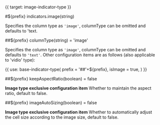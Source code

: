 {{ target: image-indicator-type }}

#${prefix} indicators.image(string)

Specifies the column type as `'image'`, columnType can be omitted and defaults to 'text.

##${prefix} columnType(string) = 'image'

Specifies the column type as `'image'`, columnType can be omitted and defaults to `'text'`. Other configuration items are as follows (also applicable to 'vidio' type):

{{ use: base-indicator-type(
    prefix = '##'+${prefix},
    isImage = true,
) }}

##${prefix} keepAspectRatio(boolean) = false

**Image type exclusive configuration item** Whether to maintain the aspect ratio, default to false.

##${prefix} imageAutoSizing(boolean) = false

**Image type exclusive configuration item** Whether to automatically adjust the cell size according to the image size, default to false.